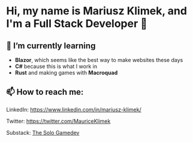 # Hi, my name is Mariusz Klimek, and I'm a Full Stack Developer 👋

<!--
**klimcio/klimcio** is a ✨ _special_ ✨ repository because its `README.md` (this file) appears on your GitHub profile.

Here are some ideas to get you started:

- 👯 I’m looking to collaborate on ...
- 🤔 I’m looking for help with ...
- 💬 Ask me about ...
- 😄 Pronouns: ...
- ⚡ Fun fact: ...
-->

## 🌱 I’m currently learning

- **Blazor**, which seems like the best way to make websites these days
- **C#** because this is what I work in 
- **Rust** and making games with **Macroquad**

## 📫 How to reach me:

LinkedIn: https://www.linkedin.com/in/mariusz-klimek/

Twitter: https://twitter.com/MauriceKlimek

Substack: [The Solo Gamedev](https://gamedevdairy.substack.com)
